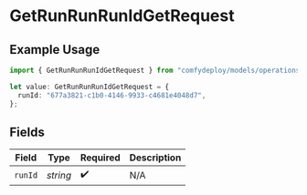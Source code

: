 # GetRunRunRunIdGetRequest

## Example Usage

```typescript
import { GetRunRunRunIdGetRequest } from "comfydeploy/models/operations";

let value: GetRunRunRunIdGetRequest = {
  runId: "677a3821-c1b0-4146-9933-c4681e4048d7",
};
```

## Fields

| Field              | Type               | Required           | Description        |
| ------------------ | ------------------ | ------------------ | ------------------ |
| `runId`            | *string*           | :heavy_check_mark: | N/A                |